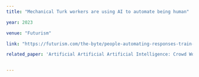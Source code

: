 ```yaml
---
title: "Mechanical Turk workers are using AI to automate being human"

year: 2023

venue: "Futurism"

link: "https://futurism.com/the-byte/people-automating-responses-train-ai"

related_paper: 'Artificial Artificial Artificial Intelligence: Crowd Workers Widely Use Large Language Models for Text Production Tasks'


---
```


